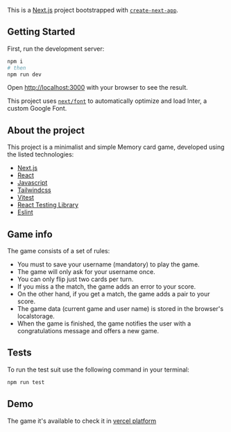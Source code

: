 This is a [Next.js](https://nextjs.org/) project bootstrapped with [`create-next-app`](https://github.com/vercel/next.js/tree/canary/packages/create-next-app).

## Getting Started

First, run the development server:

```bash
npm i
# then
npm run dev
```

Open [http://localhost:3000](http://localhost:3000) with your browser to see the result.

This project uses [`next/font`](https://nextjs.org/docs/basic-features/font-optimization) to automatically optimize and load Inter, a custom Google Font.

## About the project

This project is a minimalist and simple Memory card game, developed using the listed technologies:

- [Next.js](https://nextjs.org/docs)
- [React](https://es.react.dev/)
- [Javascript](https://developer.mozilla.org/en-US/docs/Web/JavaScript)
- [Tailwindcss](https://tailwindcss.com/)
- [Vitest](https://vitest.dev/)
- [React Testing Library](https://testing-library.com/)
- [Eslint](https://eslint.org/)

## Game info

The game consists of a set of rules:

- You must to save your username (mandatory) to play the game.
- The game will only ask for your username once.
- You can only flip just two cards per turn.
- If you miss a the match, the game adds an error to your score.
- On the other hand, if you get a match, the game adds a pair to your score.
- The game data (current game and user name) is stored in the browser's localstorage.
- When the game is finished, the game notifies the user with a congratulations message and offers a new game.

## Tests

To run the test suit use the following command in your terminal:

```bash
npm run test
```
## Demo

The game it's available to check it in [vercel platform](https://memory-game-red-five.vercel.app/)
